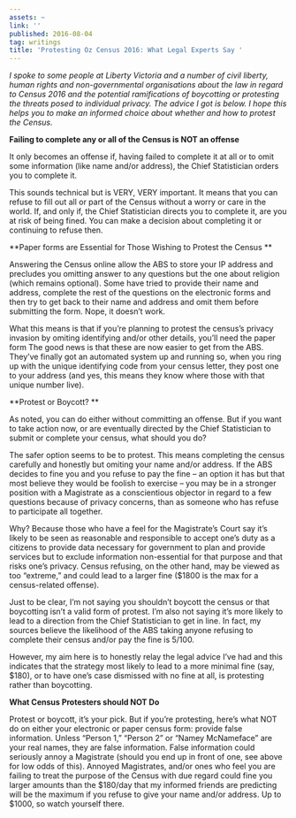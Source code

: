 ```yaml
---
assets: ~
link: ''
published: 2016-08-04
tag: writings
title: 'Protesting Oz Census 2016: What Legal Experts Say '
---
```

*I spoke to some people at Liberty Victoria and a number of civil liberty, human rights and non-governmental organisations about the law in regard to Census 2016 and the potential ramifications of boycotting or protesting the threats posed to individual privacy. The advice I got is below. I hope this helps you to make an informed choice about whether and how to protest the Census.*

**Failing to complete any or all of the Census is NOT an offense**

It only becomes an offense if, having failed to complete it at all or to omit some information (like name and/or address), the Chief Statistician orders you to complete it. 

This sounds technical but is VERY, VERY important. It means that you can refuse to fill out all or part of the Census without a worry or care in the world. If, and only if, the Chief Statistician directs you to complete it, are you at risk of being fined. You can make a decision about completing it or continuing to refuse then. 

**Paper forms are Essential for Those Wishing to Protest the Census **

Answering the Census online allow the ABS to store your IP address and precludes you omitting answer to any questions but the one about religion (which remains optional). Some have tried to provide their name and address, complete the rest of the questions on the electronic forms and then try to get back to their name and address and omit them before submitting the form. Nope, it doesn’t work. 

What this means is that if you’re planning to protest the census’s privacy invasion by omiting identifying and/or other details, you’ll need the paper form The good news is that these are now easier to get from the ABS. They’ve finally got an automated system up and running so, when you ring up with the unique identifying code from your census letter, they post one to your address (and yes, this means they know where those with that unique number live). 

**Protest or Boycott? **

As noted, you can do either without committing an offense. But if you want to take action now, or are eventually directed by the Chief Statistician to submit or complete your census, what should you do? 

The safer option seems to be to protest. This means completing the census carefully and honestly but omiting your name and/or address. If the ABS decides to fine you and you refuse to pay the fine – an option it has but that most believe they would be foolish to exercise – you may be in a stronger position with a Magistrate as a conscientious objector in regard to a few questions because of privacy concerns, than as someone who has refuse to participate all together. 

Why? Because those who have a feel for the Magistrate’s Court say it’s likely to be seen as reasonable and responsible to accept one’s duty as a citizens to provide data necessary for government to plan and provide services but to exclude information non-essential for that purpose and that risks one’s privacy. Census refusing, on the other hand, may be viewed as too “extreme,” and could lead to a larger fine ($1800 is the max for a census-related offense). 

Just to be clear, I’m not saying you shouldn’t boycott the census or that boycotting isn’t a valid form of protest. I’m also not saying it’s more likely to lead to a direction from the Chief Statistician to get in line. In fact, my sources believe the likelihood of the ABS taking anyone refusing to complete their census and/or pay the fine is 5/100. 

However, my aim here is to honestly relay the legal advice I’ve had and this indicates that the strategy most likely to lead to a more minimal fine (say, $180), or to have one’s case dismissed with no fine at all, is protesting rather than boycotting. 

**What Census Protesters should NOT Do**

Protest or boycott, it’s your pick. But if you’re protesting, here’s what NOT do on either your electronic or paper census form: provide false information. Unless “Person 1,” “Person 2” or “Namey McNameface” are your real names, they are false information. False information could seriously annoy a Magistrate (should you end up in front of one, see above for low odds of this). Annoyed Magistrates, and/or ones who feel you are failing to treat the purpose of the Census with due regard could fine you larger amounts than the $180/day that my informed friends are predicting will be the maximum if you refuse to give your name and/or address. Up to $1000, so watch yourself there. 